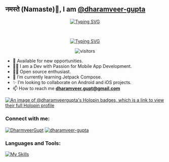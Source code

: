## नमस्ते (Namaste)🙏, I am [@dharamveer-gupta](https://github.com/dharamveer-gupta)

<div align="center">

  [![Typing SVG](https://readme-typing-svg.demolab.com?font=Fira+Code&weight=500&size=45&pause=1000&color=F78D00&center=true&vCenter=true&multiline=true&width=835&height=150&lines=%E0%A4%85%E0%A4%B2%E0%A5%8D%E0%A4%AA%E0%A4%95%E0%A5%8D%E0%A4%B7%E0%A4%B0%E0%A4%AE%E0%A4%B8%E0%A4%82%E0%A4%A6%E0%A4%BF%E0%A4%97%E0%A5%8D%E0%A4%A7%E0%A4%82+%E0%A4%B8%E0%A4%BE%E0%A4%B0%E0%A4%B5%E0%A4%A6%E0%A5%8D%E0%A4%B5%E0%A4%BF%E0%A4%B6%E0%A5%8D%E0%A4%B5%E0%A4%A4%E0%A5%8B%E0%A4%AE%E0%A5%81%E0%A4%96%E0%A4%AE%E0%A5%8D+%7C;%E0%A4%85%E0%A4%B8%E0%A5%8D%E0%A4%A4%E0%A5%8B-%E0%A4%AD%E0%A4%AE%E0%A4%A8%E0%A4%B5%E0%A4%A6%E0%A5%8D%E0%A4%AF%E0%A4%82+%E0%A4%9A+%E0%A4%B8%E0%A5%82%E0%A4%A4%E0%A5%8D%E0%A4%B0%E0%A4%82+%E0%A4%B8%E0%A5%82%E0%A4%A4%E0%A5%8D%E0%A4%B0%E0%A4%B5%E0%A4%BF%E0%A4%A6%E0%A5%8B+%E0%A4%B5%E0%A4%BF%E0%A4%A6%E0%A5%81%E0%A4%83+%7C%7C)](https://git.io/typing-svg)

<br/>

  [![Typing SVG](https://readme-typing-svg.demolab.com?font=Fira+Code&weight=600&pause=1000&color=F78109&center=true&vCenter=true&width=335&lines=Mobile+App+Developer;Open+Source+Enthusiast;Technology+Enthusiast;Software+Engineer)](https://git.io/typing-svg)
  
  ![visitors](https://visitor-badge.laobi.icu/badge?page_id=dharamveer-gupta.dharamveer-gupta)
  
</div>

- 👔 Available for new opportunities.
- 👨‍💻 I am a Dev with Passion for Mobile App Development.
- 🫶🏻 Open source enthusiast. 
- 🌱 I’m currently learning Jetpack Compose.
- ✨ I’m looking to collaborate on Android and iOS projects.
- 📫 How to reach me **[dharamveer.gupt@gmail.com](dharamveer.gupt@gmail.com)**

[![An image of @dharamveergupta's Holopin badges, which is a link to view their full Holopin profile](https://holopin.me/dharamveergupta)](https://holopin.io/@dharamveergupta)

<h3 align="left">Connect with me:</h3>
<p align="left">
<a href="https://twitter.com/DharmveerGupt" target="blank"><img align="center" src="https://skillicons.dev/icons?i=twitter" alt="DharmveerGupt"/></a>
<a href="https://linkedin.com/in/dharamveer-gupta" target="blank"><img align="center" src="https://skillicons.dev/icons?i=linkedin" alt="dharamveer-gupta" /></a>
</p>

<h3 align="left">Languages and Tools:</h3>

[![My Skills](https://skillicons.dev/icons?i=androidstudio,kotlin,java,gradle,firebase,vscode,flutter,dart,swift,git,github,postman,figma,xd,stackoverflow,&perline=5)](https://skillicons.dev)

<!---
dharamveer-gupta/dharamveer-gupta is a ✨ special ✨ repository because its `README.md` (this file) appears on your GitHub profile.
You can click the Preview link to take a look at your changes.
--->

